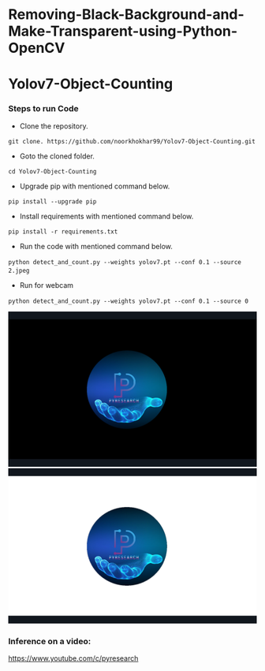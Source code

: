 # Removing-Black-Background-and-Make-Transparent-using-Python-OpenCV


# Yolov7-Object-Counting


### Steps to run Code
- Clone the repository.
```
git clone. https://github.com/noorkhokhar99/Yolov7-Object-Counting.git
```
- Goto the cloned folder.
```
cd Yolov7-Object-Counting

```
- Upgrade pip with mentioned command below.
```
pip install --upgrade pip
```
- Install requirements with mentioned command below.
```
pip install -r requirements.txt
```
- Run the code with mentioned command below.

`python detect_and_count.py --weights yolov7.pt --conf 0.1 --source 2.jpeg`

 - Run for webcam
 
`python detect_and_count.py --weights yolov7.pt --conf 0.1 --source 0`


<p align="center">
<img src="https://github.com/noorkhokhar99/Removing-Black-Background-and-Make-Transparent-using-Python-OpenCV/blob/main/pyresearch.png">

<img src="https://github.com/noorkhokhar99/Removing-Black-Background-and-Make-Transparent-using-Python-OpenCV/blob/main/pyresearch_white.png">


</p>






### Inference on a video:
https://www.youtube.com/c/pyresearch

